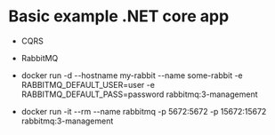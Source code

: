 # Basic example .NET core app

 - CQRS
 - RabbitMQ

- docker run -d --hostname my-rabbit --name some-rabbit -e RABBITMQ_DEFAULT_USER=user -e RABBITMQ_DEFAULT_PASS=password rabbitmq:3-management
- docker run -it --rm --name rabbitmq -p 5672:5672 -p 15672:15672 rabbitmq:3-management
